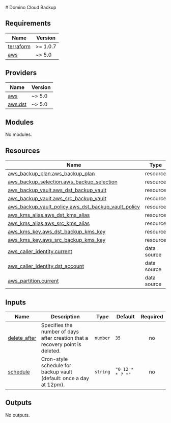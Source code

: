 # Domino Cloud Backup

<!-- BEGINNING OF PRE-COMMIT-TERRAFORM DOCS HOOK -->
## Requirements

| Name | Version |
|------|---------|
| <a name="requirement_terraform"></a> [terraform](#requirement\_terraform) | >= 1.0.7 |
| <a name="requirement_aws"></a> [aws](#requirement\_aws) | ~> 5.0 |

## Providers

| Name | Version |
|------|---------|
| <a name="provider_aws"></a> [aws](#provider\_aws) | ~> 5.0 |
| <a name="provider_aws.dst"></a> [aws.dst](#provider\_aws.dst) | ~> 5.0 |

## Modules

No modules.

## Resources

| Name | Type |
|------|------|
| [aws_backup_plan.aws_backup_plan](https://registry.terraform.io/providers/hashicorp/aws/latest/docs/resources/backup_plan) | resource |
| [aws_backup_selection.aws_backup_selection](https://registry.terraform.io/providers/hashicorp/aws/latest/docs/resources/backup_selection) | resource |
| [aws_backup_vault.aws_dst_backup_vault](https://registry.terraform.io/providers/hashicorp/aws/latest/docs/resources/backup_vault) | resource |
| [aws_backup_vault.aws_src_backup_vault](https://registry.terraform.io/providers/hashicorp/aws/latest/docs/resources/backup_vault) | resource |
| [aws_backup_vault_policy.aws_dst_backup_vault_policy](https://registry.terraform.io/providers/hashicorp/aws/latest/docs/resources/backup_vault_policy) | resource |
| [aws_kms_alias.aws_dst_kms_alias](https://registry.terraform.io/providers/hashicorp/aws/latest/docs/resources/kms_alias) | resource |
| [aws_kms_alias.aws_src_kms_alias](https://registry.terraform.io/providers/hashicorp/aws/latest/docs/resources/kms_alias) | resource |
| [aws_kms_key.aws_dst_backup_kms_key](https://registry.terraform.io/providers/hashicorp/aws/latest/docs/resources/kms_key) | resource |
| [aws_kms_key.aws_src_backup_kms_key](https://registry.terraform.io/providers/hashicorp/aws/latest/docs/resources/kms_key) | resource |
| [aws_caller_identity.current](https://registry.terraform.io/providers/hashicorp/aws/latest/docs/data-sources/caller_identity) | data source |
| [aws_caller_identity.dst_account](https://registry.terraform.io/providers/hashicorp/aws/latest/docs/data-sources/caller_identity) | data source |
| [aws_partition.current](https://registry.terraform.io/providers/hashicorp/aws/latest/docs/data-sources/partition) | data source |

## Inputs

| Name | Description | Type | Default | Required |
|------|-------------|------|---------|:--------:|
| <a name="input_delete_after"></a> [delete\_after](#input\_delete\_after) | Specifies the number of days after creation that a recovery point is deleted. | `number` | `35` | no |
| <a name="input_schedule"></a> [schedule](#input\_schedule) | Cron-style schedule for backup vault (default: once a day at 12pm). | `string` | `"0 12 * * ? *"` | no |

## Outputs

No outputs.
<!-- END OF PRE-COMMIT-TERRAFORM DOCS HOOK -->